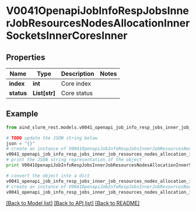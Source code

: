 # V0041OpenapiJobInfoRespJobsInnerJobResourcesNodesAllocationInnerSocketsInnerCoresInner


## Properties

Name | Type | Description | Notes
------------ | ------------- | ------------- | -------------
**index** | **int** | Core index | 
**status** | **List[str]** | Core status | 

## Example

```python
from aind_slurm_rest.models.v0041_openapi_job_info_resp_jobs_inner_job_resources_nodes_allocation_inner_sockets_inner_cores_inner import V0041OpenapiJobInfoRespJobsInnerJobResourcesNodesAllocationInnerSocketsInnerCoresInner

# TODO update the JSON string below
json = "{}"
# create an instance of V0041OpenapiJobInfoRespJobsInnerJobResourcesNodesAllocationInnerSocketsInnerCoresInner from a JSON string
v0041_openapi_job_info_resp_jobs_inner_job_resources_nodes_allocation_inner_sockets_inner_cores_inner_instance = V0041OpenapiJobInfoRespJobsInnerJobResourcesNodesAllocationInnerSocketsInnerCoresInner.from_json(json)
# print the JSON string representation of the object
print V0041OpenapiJobInfoRespJobsInnerJobResourcesNodesAllocationInnerSocketsInnerCoresInner.to_json()

# convert the object into a dict
v0041_openapi_job_info_resp_jobs_inner_job_resources_nodes_allocation_inner_sockets_inner_cores_inner_dict = v0041_openapi_job_info_resp_jobs_inner_job_resources_nodes_allocation_inner_sockets_inner_cores_inner_instance.to_dict()
# create an instance of V0041OpenapiJobInfoRespJobsInnerJobResourcesNodesAllocationInnerSocketsInnerCoresInner from a dict
v0041_openapi_job_info_resp_jobs_inner_job_resources_nodes_allocation_inner_sockets_inner_cores_inner_form_dict = v0041_openapi_job_info_resp_jobs_inner_job_resources_nodes_allocation_inner_sockets_inner_cores_inner.from_dict(v0041_openapi_job_info_resp_jobs_inner_job_resources_nodes_allocation_inner_sockets_inner_cores_inner_dict)
```
[[Back to Model list]](../README.md#documentation-for-models) [[Back to API list]](../README.md#documentation-for-api-endpoints) [[Back to README]](../README.md)


